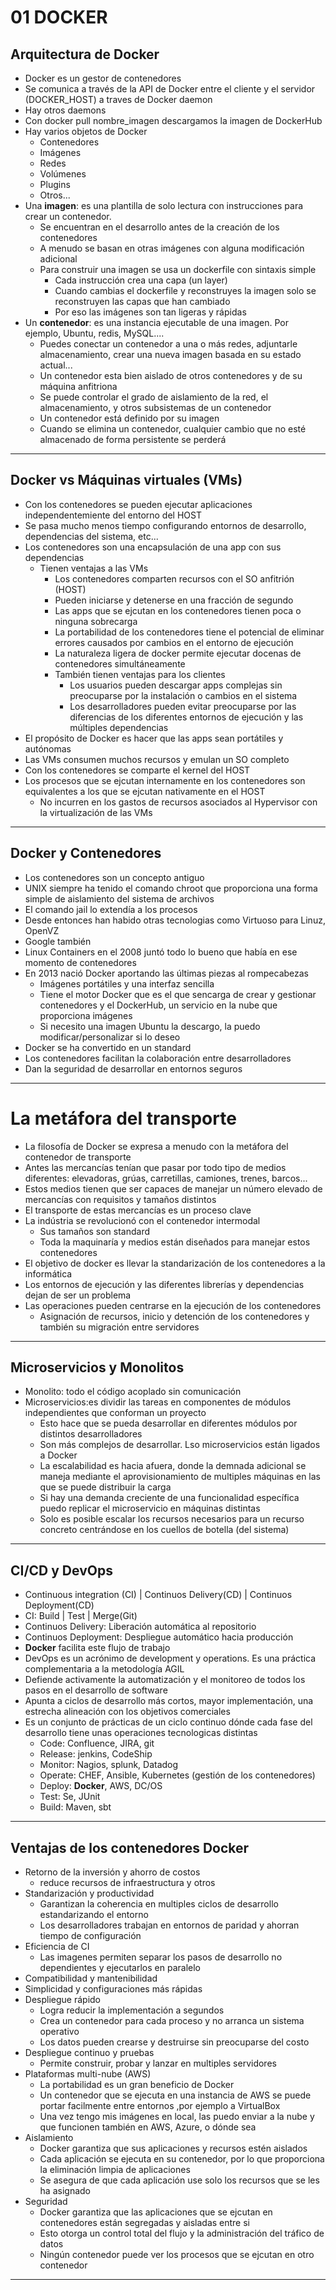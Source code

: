 # 01 DOCKER

## Arquitectura de Docker

- Docker es un gestor de contenedores
- Se comunica a través de la API de Docker entre el cliente y el servidor (DOCKER_HOST) a traves de Docker daemon
- Hay otros daemons
- Con docker pull nombre_imagen descargamos la imagen de DockerHub
- Hay varios objetos de Docker
  - Contenedores
  - Imágenes
  - Redes
  - Volúmenes
  - Plugins
  - Otros...
- Una **imagen**: es una plantilla de solo lectura con instrucciones para crear un contenedor.
  - Se encuentran en el desarrollo antes de la creación de los contenedores
  - A menudo se basan en otras imágenes con alguna modificación adicional
  - Para construir una imagen se usa un dockerfile con sintaxis simple
    - Cada instrucción crea una capa (un layer)
    - Cuando cambias el dockerfile y reconstruyes la imagen solo se reconstruyen las capas que han cambiado
    - Por eso las imágenes son tan ligeras y rápidas
- Un **contenedor**: es una instancia ejecutable de una imagen. Por ejemplo, Ubuntu, redis, MySQL....
  - Puedes conectar un contenedor a una o más redes, adjuntarle almacenamiento, crear una nueva imagen basada en su estado actual...
  - Un contenedor esta bien aislado de otros contenedores y de su máquina anfitriona
  - Se puede controlar el grado de aislamiento de la red, el almacenamiento, y otros subsistemas de un contenedor
  - Un contenedor está definido por su imagen
  - Cuando se elimina un contenedor, cualquier cambio que no esté almacenado de forma persistente se perderá
------

## Docker vs Máquinas virtuales (VMs)

- Con los contenedores se pueden ejecutar aplicaciones independentemiente del entorno del HOST
- Se pasa mucho menos tiempo configurando entornos de desarrollo, dependencias del sistema, etc...
- Los contenedores son una encapsulación de una app con sus dependencias
  - Tienen ventajas a las VMs
    - Los contenedores comparten recursos con el SO anfitrión (HOST)
    - Pueden iniciarse y detenerse en una fracción de segundo
    - Las apps que se ejcutan en los contenedores tienen poca o ninguna sobrecarga
    - La portabilidad de los contenedores tiene el potencial de eliminar errores causados por cambios en el entorno de ejecución
    - La naturaleza ligera de docker permite ejecutar docenas de contenedores simultáneamente
    - También tienen ventajas para los clientes
      - Los usuarios pueden descargar apps complejas sin preocuparse por la instalación o cambios en el sistema
      - Los desarrolladores pueden evitar preocuparse por las diferencias de los diferentes entornos de ejecución y las múltiples dependencias
- El propósito de Docker es hacer que las apps sean portátiles y autónomas
- Las VMs consumen muchos recursos y emulan un SO completo
- Con los contenedores se comparte el kernel del HOST
- Los procesos que se ejcutan internamente en los contenedores son equivalentes a los que se ejcutan nativamente en el HOST
  - No incurren en los gastos de recursos asociados al Hypervisor con la virtualización de las VMs
----

## Docker y Contenedores

- Los contenedores son un concepto antiguo
- UNIX siempre ha tenido el comando chroot que proporciona una forma simple de aislamiento del sistema de archivos
- El comando jail lo extendía a los procesos
- Desde entonces han habido otras tecnologias como Virtuoso para Linuz, OpenVZ
- Google también
- Linux Containers en el 2008 juntó todo lo bueno que había en ese momento de contenedores
- En 2013 nació Docker aportando las últimas piezas al rompecabezas
  - Imágenes portátiles y una interfaz sencilla
  - Tiene el motor Docker que es el que sencarga de crear y gestionar contenedores y el DockerHub, un servicio en la nube que proporciona imágenes
  - Si necesito una imagen Ubuntu la descargo, la puedo modificar/personalizar si lo deseo
- Docker se ha convertido en un standard
- Los contenedores facilitan la colaboración entre desarrolladores
- Dan la seguridad de desarrollar en entornos seguros
-------

# La metáfora del transporte

- La filosofía de Docker se expresa a menudo con la metáfora del contenedor de transporte
- Antes las mercancías tenían que pasar por todo tipo de medios diferentes: elevadoras, grúas, carretillas, camiones, trenes, barcos...
- Estos medios tienen que ser capaces de manejar un número elevado de mercancías con requisitos y tamaños distintos
- El transporte de estas mercancías es un proceso clave
- La indústria se revolucionó con el contenedor intermodal
  - Sus tamaños son standard
  - Toda la maquinaría y medios están diseñados para manejar estos contenedores
- El objetivo de docker es llevar la standarización de los contenedores a la informática
- Los entornos de ejecución y las diferentes librerías y dependencias dejan de ser un problema
- Las operaciones pueden centrarse en la ejecución de los contenedores
  - Asignación de recursos, inicio y detención de los contenedores y también su migración entre servidores
-----

## Microservicios y Monolitos

- Monolito: todo el código acoplado sin comunicación
- Microservicios:es  dividir las tareas en componentes de módulos independientes que conforman un proyecto
  - Esto hace que se pueda desarrollar en diferentes módulos por distintos desarrolladores
  - Son más complejos de desarrollar. Lso microservicios están ligados a Docker
  - La escalabilidad es hacia afuera, donde la demnada adicional se maneja mediante el aprovisionamiento de multiples máquinas en las que se puede distribuir la carga
  - Si hay una demanda creciente de una funcionalidad específica puedo replicar el microservicio en máquinas distintas
  - Solo es posible escalar los recursos necesarios para un recurso concreto centrándose en los cuellos de botella (del sistema)
----

## CI/CD y DevOps

- Continuous integration (CI)   |  Continuos Delivery(CD)   | Continuos Deployment(CD)
- CI: Build | Test | Merge(Git)
- Continuos Delivery: Liberación automática al repositorio
- Continuos Deployment: Despliegue automático hacia producción
- **Docker** facilita este flujo de trabajo
- DevOps es un acrónimo de development y operations. Es una práctica complementaria a la metodología AGIL
- Defiende activamente la automatización y el monitoreo de todos los pasos en el desarrollo de software
- Apunta a ciclos de desarrollo más cortos, mayor implementación, una estrecha alineación con los objetivos comerciales
- Es un conjunto de prácticas de un ciclo continuo dónde cada fase del desarrollo tiene unas operaciones tecnologicas distintas
    - Code: Confluence, JIRA, git
    - Release: jenkins, CodeShip
    - Monitor: Nagios, splunk, Datadog 
    - Operate: CHEF, Ansible, Kubernetes (gestión de los contenedores)
    - Deploy: **Docker**, AWS, DC/OS
    - Test: Se, JUnit
    - Build: Maven, sbt
----

## Ventajas de los contenedores Docker

- Retorno de la inversión y ahorro de costos 
  - reduce recursos de infraestructura y otros
- Standarización y productividad
  - Garantizan la coherencia en multiples ciclos de desarrollo estandarizando el entorno
  - Los desarrolladores trabajan en entornos de paridad y ahorran tiempo de configuración
- Eficiencia de CI
  - Las imagenes permiten separar los pasos de desarrollo no dependientes y ejecutarlos en paralelo
- Compatibilidad y mantenibilidad
- Simplicidad y configuraciones más rápidas
- Despliegue rápido
  - Logra reducir la implementación a segundos
  - Crea un contenedor para cada proceso y no arranca un sistema operativo
  - Los datos pueden crearse y destruirse sin preocuparse del costo
- Despliegue continuo y pruebas
  - Permite construir, probar y lanzar en multiples servidores
- Plataformas multi-nube (AWS)
  - La portabilidad es un gran beneficio de Docker
  - Un contenedor que se ejecuta en una instancia de AWS se puede portar facilmente entre entornos ,por ejemplo a VirtualBox
  - Una vez tengo mis imágenes en local, las puedo enviar a la nube y que funcionen también en AWS, Azure, o dónde sea
- Aislamiento
  - Docker garantiza que sus aplicaciones y recursos estén aislados
  - Cada aplicación se ejecuta en su contenedor, por lo que proporciona la eliminación limpia de aplicaciones
  - Se asegura de que cada aplicación use solo los recursos que se les ha asignado
- Seguridad
  - Docker garantiza que las aplicaciones que se ejcutan en contenedores están segregadas y aisladas entre si
  - Esto otorga un control total del flujo y la administración del tráfico de datos
  - Ningún contenedor puede ver los procesos que se ejcutan en otro contenedor
------   








































